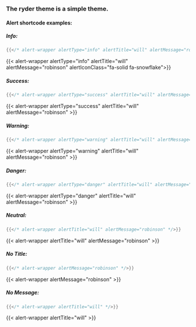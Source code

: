 ### The ryder theme is a simple theme.

#### Alert shortcode examples:
  
##### Info: 
```go
{{</* alert-wrapper alertType="info" alertTitle="will" alertMessage="robinson" alertIconClass="fa-solid fa-snowflake" */>}}
```
{{< alert-wrapper alertType="info" alertTitle="will" alertMessage="robinson" alertIconClass="fa-solid fa-snowflake">}}  
##### Success: 
```go
{{</* alert-wrapper alertType="success" alertTitle="will" alertMessage="robinson" */>}}
```
{{< alert-wrapper alertType="success" alertTitle="will" alertMessage="robinson" >}}  
##### Warning: 
```go
{{</* alert-wrapper alertType="warning" alertTitle="will" alertMessage="robinson" >*/>}}
```
{{< alert-wrapper alertType="warning" alertTitle="will" alertMessage="robinson" >}}  
##### Danger: 
```go
{{</* alert-wrapper alertType="danger" alertTitle="will" alertMessage="robinson" */>}}
```
{{< alert-wrapper alertType="danger" alertTitle="will" alertMessage="robinson" >}}
##### Neutral: 
```go
{{</* alert-wrapper alertTitle="will" alertMessage="robinson" */>}}
```
{{< alert-wrapper alertTitle="will" alertMessage="robinson" >}}
##### No Title: 
```go
{{</* alert-wrapper alertMessage="robinson" */>}}
```
{{< alert-wrapper alertMessage="robinson" >}}
##### No Message: 
```go
{{</* alert-wrapper alertTitle="will" */>}}
```
{{< alert-wrapper alertTitle="will" >}}